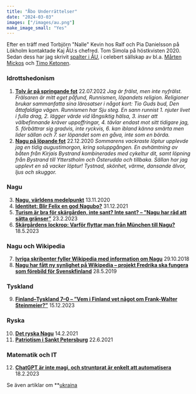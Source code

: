```yaml
---
title: "Åbo Underrättelser"
date: "2024-03-03"
images: ["/images/au.png"]
make_image_small: "Yes"
---
```


Efter en träff med Torbjörn "Nalle" Kevin hos Ralf och Pia Danielsson på Lökholm kontaktade Kaj ÅU:s chefred. Tom Simola på höstkvisten 2020. Sedan dess har jag skrivit [spalter i ÅU](https://abounderrattelser.fi/tag/kaj-arno/), i celebert sällskap av bl.a. [Mårten Mickos](https://abounderrattelser.fi/tag/marten-mickos/) och [Timo Ketonen](https://abounderrattelser.fi/tag/timo-ketonen/).

### Idrottshedonism

1. **[Tolv år på springande fot](https://abounderrattelser.fi/tolv-ar-pa-springande-fot/)** 22.07.2022
   _Jag är frälst, men inte nyfrälst. Frälsaren är mitt eget påfund, Runnismen, löpandets religion. Religioner brukar sammanfatta sina lärosatser i något kort: Tio Guds bud, Den åttafaldiga vägen. Runnismen har Sju steg._
   _En sann runnist 1. njuter livet i fulla drag, 2. lägger värde vid långsiktig hälsa, 3. inser att välbefinnande kräver uppoffringar, 4. tävlar endast mot sitt tidigare jag, 5. förbättrar sig gradvis, inte ryckvis, 6. kan ibland känna smärta men lider sällan och 7. ser löpandet som en gåva, inte som en börda._
2. **[Nagu på löpande fot](https://abounderrattelser.fi/nagu-pa-lopande-fot/)** 22.12.2020
   _Sommarens vackraste löptur upplevde jag en tidig augustimorgon, kring soluppgången. En avhämtning av båten från Kirjais Bystrand kombinerades med cykeltur dit, samt löpning från Bystrand till Ytterstholm och Österudda och tillbaka. Sällan har jag upplevt en så vacker löptur! Tystnad, skönhet, värme, dansande älvor, ljus och skuggor._

### Nagu
3. **[Nagu, världens medelpunkt](https://abounderrattelser.fi/nagu-varldens-medelpunkt/)** 13.11.2020
4. **[Identitet: Blir Felix en god Nagubo?](https://abounderrattelser.fi/identitet-blir-felix-en-god-nagubo/)** 31.12.2021
7. **[Turism är bra för skärgården, inte sant? Inte sant? – ”Nagu har råd att sätta gränser”](https://abounderrattelser.fi/turism-ar-bra-for-skargarden-inte-sant-inte-sant-nagu-har-rad-att-satta-granser/)** 23.2.2023
8. **[Skärgårdens lockrop: Varför flyttar man från München till Nagu?](https://abounderrattelser.fi/skargardens-lockrop-varfor-flyttar-man-fran-munchen-till-nagu/)** 18.5.2023

### Nagu och Wikipedia

7. **[Ivriga skribenter fyller Wikipedia med information om Nagu](https://abounderrattelser.fi/ivriga-skribenter-fyller-wikipedia-med-information-om-nagu/)** 29.10.2018
6. **[Nagu har fått ny synlighet på Wikipedia – projekt Fredrika ska fungera som förebild för Svenskfinland](https://abounderrattelser.fi/nagu-har-fatt-ny-synlighet-pa-wikipedia-projekt-fredrika-ska-fungera-som-forebild-for-svenskfinland/)** 28.5.2019

### Tyskland

9. **[Finland–Tyskland 7–0 – ”Vem i Finland vet något om Frank-Walter Steinmeier?”](https://abounderrattelser.fi/finland-tyskland-7-0-vem-i-finland-vet-nagot-om-frank-walter-steinmeier/)** 15.12.2023

### Ryska

10. **[Det ryska Nagu](https://abounderrattelser.fi/det-ryska-nagu/)** 14.2.2021
8. **[Patriotism i Sankt Petersburg](https://abounderrattelser.fi/patriotism-i-sankt-petersburg/)** 22.6.2021

### Matematik och IT
12. **[ChatGPT är inte magi, och struntprat är enkelt att automatisera](https://abounderrattelser.fi/chatgpt-ar-inte-magi-och-struntprat-ar-enkelt-att-automatisera/)** 18.2.2023

Se även artiklar om **[ukraina](Ukraina)
